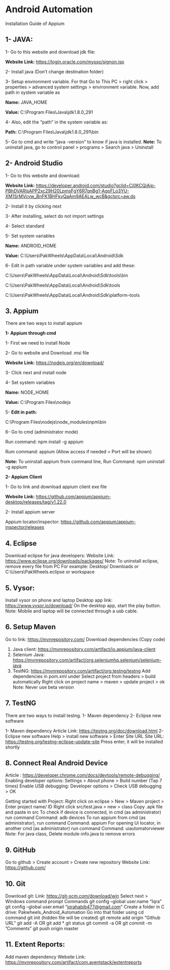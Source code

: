 # Android Automation
Installation Guide of Appium

**1- JAVA:**    
---
1- Go to this website and download jdk file: 

**Website Link:** https://login.oracle.com/mysso/signon.jsp

2- Install java (Don’t change destination folder)

3- Setup environment variable. For that Go to This PC > right click > properties > advanced system settings > environment variable. Now, add path in system variable as

**Name:** JAVA_HOME

**Value:** C:\Program Files\Java\jdk1.8.0_291

4- Also, edit the “path” in the system variable as:

**Path:** C:\Program Files\Java\jdk1.8.0_291\bin

5- Go to cmd and write “java -version” to know if java is installed.
**Note:** To uninstall java, go to control panel > programs > Search java > Uninstall


**2- Android Studio**
----
1- Go to this website and download: 

**Website Link:** https://developer.android.com/studio?gclid=Cj0KCQiAip-PBhDVARIsAPP2xc29H20LpmsFgY6R7qnBg1-AqoFLo3YU-XM1SrMVcvw_BnFK1BHFkyQaAm9AEALw_wcB&gclsrc=aw.ds

2- Install it by clicking next

3- After installing, select do not import settings

4- Select standard

5- Set system variables

**Name:** ANDROID_HOME

**Value:** C:\Users\PakWheels\AppData\Local\Android\Sdk

6- Edit in path variable under system variables and add these:

C:\Users\PakWheels\AppData\Local\Android\Sdk\tools\bin

C:\Users\PakWheels\AppData\Local\Android\Sdk\tools

C:\Users\PakWheels\AppData\Local\Android\Sdk\platform-tools

**3. Appium**
---
There are two ways to install appium

**1- Appium through cmd**

1- First we need to install Node

2- Go to website and Download .msi file

**Website Link:** https://nodejs.org/en/download/

3- Click next and install node

4- Set system variables

**Name:** NODE_HOME

**Value:** C:\Program Files\nodejs

5- **Edit in path:** 

C:\Program Files\nodejs\node_modules\npm\bin

6- Go to cmd (administrator mode)

Run command: npm install -g appium

Rum command: appium (Allow access if needed > Port will be shown)

**Note:** To uninstall appium from command line, Run Command: npm uninstall -g appium

**2- Appium Client**

1- Go to link and download appium client exe file

**Website Link:** https://github.com/appium/appium-desktop/releases/tag/v1.22.0

2- Install appium server

Appium locator/inspector: https://github.com/appium/appium-inspector/releases

**4. Eclipse**
---
Download eclipse for java developers: 
Website Link: https://www.eclipse.org/downloads/packages/
Note: To uninstall eclipse, remove every file from PC
For example: Desktop/ Downloads or C:\Users\PakWheels\.eclipse or workspace

**5. Vysor:**
---
Install vysor on phone and laptop
Desktop app link:  https://www.vysor.io/download/
On the desktop app, start the play button.
Note: Mobile and laptop will be connected through a usb cable. 

**6. Setup Maven**
---
Go to link: https://mvnrepository.com/
Download dependencies (Copy code)
1. Java client: https://mvnrepository.com/artifact/io.appium/java-client
2. Selenium Java: https://mvnrepository.com/artifact/org.seleniumhq.selenium/selenium-java
3. TestNG: https://mvnrepository.com/artifact/org.testng/testng 
Add dependencies in pom.xml under <dependencies> </dependencies>
Select project from headers > build automatically
Right click on project name > maven > update project > ok
Note: Never use beta version

**7. TestNG**
---
There are two ways to install testng.
1- Maven dependency
2- Eclipse new software

1- Maven dependency
Article Link: https://testng.org/doc/download.html
2- Eclipse new software
Help > install new software > Enter Site URL
Site URL: https://testng.org/testng-eclipse-update-site 
Press enter, it will be installed shortly

**8. Connect Real Android Device**
---
Article : https://developer.chrome.com/docs/devtools/remote-debugging/
Enabling developer options: Settings > About phone > Build number (Tap 7 times)
Enable USB debugging: Developer options > Check USB debugging > OK

Getting started with Project:
Right click on eclipse > New > Maven project > Enter project name/ ID
Right click src/test.java > new > class
Copy .apk file and paste in src
To check if device is connected, in cmd (as administrator) run command
Command: adb devices
To run appium from cmd (as administrator), run command
Command: appium
For opening Ui locator, in another cmd (as administrator) run command
Command: uiautomatorviewer
Note: For java class, Delete module-info.java to remove errors

**9. GitHub**
---
Go to github > Create account > Create new repository 
Website Link: https://github.com/

**10. Git**
---
Download git: 
Link: https://git-scm.com/download/win
Select next > Windows command prompt
Commands
git config –global user.name “Iqra”
git config –global user.email “iqrahabib477@gmail.com”
Create a folder in C drive: Pakwheels_Android_Automation
Go into that folder using cd command
git init (hidden file will be created)
git remote add origin “Github URL”
git add -A OR  git add *
git status
git commit -a OR git commit -m ”Comments”
git push origin master

**11. Extent Reports:**
---
Add maven dependency
Website Link: https://mvnrepository.com/artifact/com.aventstack/extentreports







